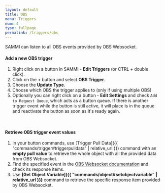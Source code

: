 ```yaml
---
layout: default
title: OBS
menu: Triggers
num: 4
type: fullpage
permalink: /triggers/obs
---
```

SAMMI can listen to all OBS events provided by OBS Websocket.

#### Add a new OBS trigger
1. Right click on a button in SAMMI - **Edit Triggers** (or CTRL + double click).
2. Click on the **+** button and select **OBS Trigger**.
3. Choose the **Update Type**.
4. Choose which OBS the trigger applies to (only if using multiple OBS)
5. Optionally you can right click on a button - **Edit Settings** and check  `Add to Request Queue`, which acts as a button queue. If there is another trigger event while the button is still active, it will place is in the queue and reactivate the button as soon as it's ready again.
<br>

#### Retrieve OBS trigger event values
1. In your button commands, use [Trigger Pull Data]({{ "commands/trigger#triggerpulldata" | relative_url }}) command with an **empty pull value** to retrieve the whole object with all the provided data from OBS Websocket.
2. Find the specified event in the [OBS Websocket documentation](https://github.com/obsproject/obs-websocket/blob/4.x-current/docs/generated/protocol.md#events) and check its response items.
3. Use **[Get Object Variable]({{ "commands/object#setobjectvariable" | relative_url }})** command to retrieve the specific response item provided by OBS Websocket.

